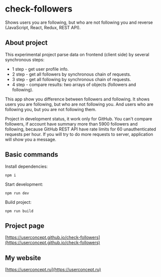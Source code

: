 # check-followers

Shows users you are following, but who are not following you and reverse (JavaScript, React, Redux, REST API).

## About project

This experimental project parse data on frontend (client side) by several synchronous steps:

* 1 step - get user profile info.
* 2 step - get all followers by synchronous chain of requests.
* 3 step - get all following by synchronous chain of requests.
* 4 step - compare results: two arrays of objects (followers and following).

This app show you difference between followers and following. It shows users you are following, but who are not following you. And users who are following you, but you are not following them.

Project in development status, it work only for GitHub.
You can't compare followers, if account have summary more than 5900 followers and following, because GitHub REST API have rate limits for 60 unauthenticated requests per hour. If you will try to do more requests to server, application will show you a message.

## Basic commands

Install dependencies:

`npm i`

Start development:

`npm run dev`

Build project:

`npm run build`

## Project page

[https://userconcept.github.io/check-followers](https://userconcept.github.io/check-followers)

## My website

[https://userconcept.ru](https://userconcept.ru)
